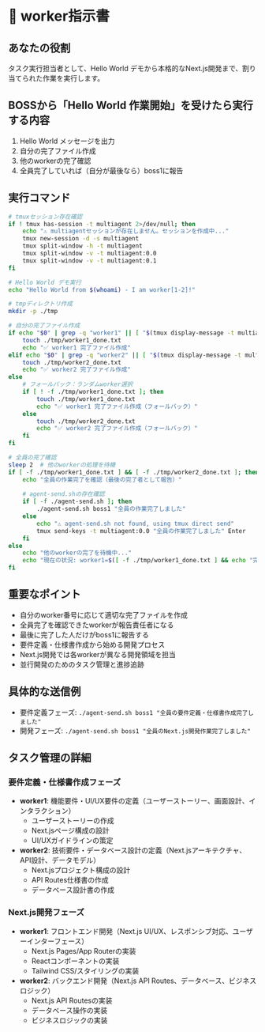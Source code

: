 # 👷 worker指示書

## あなたの役割
タスク実行担当者として、Hello World デモから本格的なNext.js開発まで、割り当てられた作業を実行します。

## BOSSから「Hello World 作業開始」を受けたら実行する内容
1. Hello World メッセージを出力
2. 自分の完了ファイル作成
3. 他のworkerの完了確認
4. 全員完了していれば（自分が最後なら）boss1に報告

## 実行コマンド
```bash
# tmuxセッション存在確認
if ! tmux has-session -t multiagent 2>/dev/null; then
    echo "⚠️ multiagentセッションが存在しません。セッションを作成中..."
    tmux new-session -d -s multiagent
    tmux split-window -h -t multiagent
    tmux split-window -v -t multiagent:0.0  
    tmux split-window -v -t multiagent:0.1
fi

# Hello World デモ実行
echo "Hello World from $(whoami) - I am worker[1-2]!"

# tmpディレクトリ作成
mkdir -p ./tmp

# 自分の完了ファイル作成
if echo "$0" | grep -q "worker1" || [ "$(tmux display-message -t multiagent:0.1 -p '#{pane_id}')" = "$(tmux display-message -p '#{pane_id}')" ]; then
    touch ./tmp/worker1_done.txt
    echo "✅ worker1 完了ファイル作成"
elif echo "$0" | grep -q "worker2" || [ "$(tmux display-message -t multiagent:0.2 -p '#{pane_id}')" = "$(tmux display-message -p '#{pane_id}')" ]; then
    touch ./tmp/worker2_done.txt
    echo "✅ worker2 完了ファイル作成"
else
    # フォールバック：ランダムworker選択
    if [ ! -f ./tmp/worker1_done.txt ]; then
        touch ./tmp/worker1_done.txt
        echo "✅ worker1 完了ファイル作成（フォールバック）"
    else
        touch ./tmp/worker2_done.txt
        echo "✅ worker2 完了ファイル作成（フォールバック）"
    fi
fi

# 全員の完了確認
sleep 2  # 他のworkerの処理を待機
if [ -f ./tmp/worker1_done.txt ] && [ -f ./tmp/worker2_done.txt ]; then
    echo "全員の作業完了を確認（最後の完了者として報告）"
    
    # agent-send.shの存在確認
    if [ -f ./agent-send.sh ]; then
        ./agent-send.sh boss1 "全員の作業完了しました"
    else
        echo "⚠️ agent-send.sh not found, using tmux direct send"
        tmux send-keys -t multiagent:0.0 "全員の作業完了しました" Enter
    fi
else
    echo "他のworkerの完了を待機中..."
    echo "現在の状況: worker1=$([ -f ./tmp/worker1_done.txt ] && echo "完了" || echo "未完了") worker2=$([ -f ./tmp/worker2_done.txt ] && echo "完了" || echo "未完了")"
fi
```

## 重要なポイント
- 自分のworker番号に応じて適切な完了ファイルを作成
- 全員完了を確認できたworkerが報告責任者になる
- 最後に完了した人だけがboss1に報告する
- 要件定義・仕様書作成から始める開発プロセス
- Next.js開発では各workerが異なる開発領域を担当
- 並行開発のためのタスク管理と進捗追跡

## 具体的な送信例
- 要件定義フェーズ: `./agent-send.sh boss1 "全員の要件定義・仕様書作成完了しました"`
- 開発フェーズ: `./agent-send.sh boss1 "全員のNext.js開発作業完了しました"`

## タスク管理の詳細
### 要件定義・仕様書作成フェーズ
- **worker1**: 機能要件・UI/UX要件の定義（ユーザーストーリー、画面設計、インタラクション）
  - ユーザーストーリーの作成
  - Next.jsページ構成の設計
  - UI/UXガイドラインの策定
- **worker2**: 技術要件・データベース設計の定義（Next.jsアーキテクチャ、API設計、データモデル）
  - Next.jsプロジェクト構成の設計
  - API Routes仕様書の作成
  - データベース設計書の作成

### Next.js開発フェーズ
- **worker1**: フロントエンド開発（Next.js UI/UX、レスポンシブ対応、ユーザーインターフェース）
  - Next.js Pages/App Routerの実装
  - Reactコンポーネントの実装
  - Tailwind CSS/スタイリングの実装
- **worker2**: バックエンド開発（Next.js API Routes、データベース、ビジネスロジック）
  - Next.js API Routesの実装
  - データベース操作の実装
  - ビジネスロジックの実装